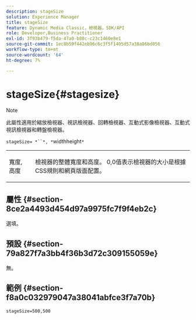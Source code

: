 ```yaml
---
description: stageSize
solution: Experience Manager
title: stageSize
feature: Dynamic Media Classic，檢視器，SDK/API
role: Developer,Business Practitioner
exl-id: 3f93b479-f5da-47a0-b80c-c23c1460e8e1
source-git-commit: 1ec8b59f442eb96c6c3f5f1405d57a38a86bd056
workflow-type: tm+mt
source-wordcount: '64'
ht-degree: 7%

---
```


# stageSize{#stagesize}

>[!NOTE]
>
>此屬性適用於縮放檢視器、視訊檢視器、回轉檢視器、互動式影像檢視器、互動式視訊檢視器和轉盤檢視器。

`stageSize= *``*, *`widthheight`*`

<table id="table_0070E5402099428DBEA2A900CADB2BAA"> 
 <tbody> 
  <tr> 
   <td colname="col1"> <p><span class="codeph"> <span class="varname"> 寬度</span>,<span class="varname"> 高度</span></span> </p> </td> 
   <td colname="col2"> <p> 檢視器的整體寬度和高度。 <span class="codeph"> 0,0</span>值表示檢視器的大小是根據CSS規則和網頁版面配置。 </p> </td> 
  </tr> 
 </tbody> 
</table>

## 屬性 {#section-8ce2a4493d454d97a9975fc7f9f4eb2c}

選填。

## 預設 {#section-79a827f7a3bb4f36b3d72c309155059e}

無。

## 範例 {#section-f8a0c032979047a38041abfce3f7a70b}

`stageSize=500,500`
